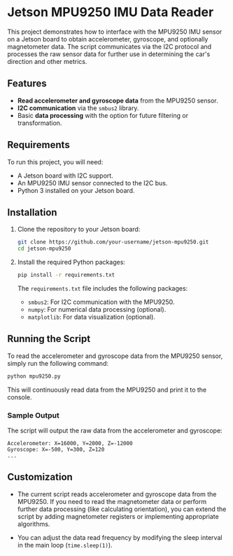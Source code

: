 # Jetson MPU9250 IMU Data Reader

This project demonstrates how to interface with the MPU9250 IMU sensor on a Jetson board to obtain accelerometer, gyroscope, and optionally magnetometer data. The script communicates via the I2C protocol and processes the raw sensor data for further use in determining the car's direction and other metrics.

## Features

- **Read accelerometer and gyroscope data** from the MPU9250 sensor.
- **I2C communication** via the `smbus2` library.
- Basic **data processing** with the option for future filtering or transformation.

## Requirements

To run this project, you will need:

- A Jetson board with I2C support.
- An MPU9250 IMU sensor connected to the I2C bus.
- Python 3 installed on your Jetson board.

## Installation

1. Clone the repository to your Jetson board:

   ```bash
   git clone https://github.com/your-username/jetson-mpu9250.git
   cd jetson-mpu9250
   ```

2. Install the required Python packages:

   ```bash
   pip install -r requirements.txt
   ```

   The `requirements.txt` file includes the following packages:
   - `smbus2`: For I2C communication with the MPU9250.
   - `numpy`: For numerical data processing (optional).
   - `matplotlib`: For data visualization (optional).

## Running the Script

To read the accelerometer and gyroscope data from the MPU9250 sensor, simply run the following command:

```bash
python mpu9250.py
```

This will continuously read data from the MPU9250 and print it to the console.

### Sample Output

The script will output the raw data from the accelerometer and gyroscope:

```
Accelerometer: X=16000, Y=2000, Z=-12000
Gyroscope: X=-500, Y=300, Z=120
...
```

## Customization

- The current script reads accelerometer and gyroscope data from the MPU9250. If you need to read the magnetometer data or perform further data processing (like calculating orientation), you can extend the script by adding magnetometer registers or implementing appropriate algorithms.

- You can adjust the data read frequency by modifying the sleep interval in the main loop (`time.sleep(1)`).
